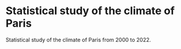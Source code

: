 # Statistical study of the climate of Paris
Statistical study of the climate of Paris from 2000 to 2022.  

